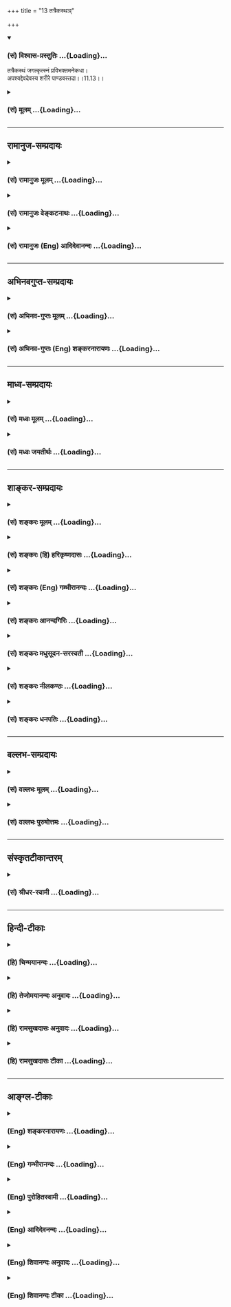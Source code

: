 +++
title = "13 तत्रैकस्थञ्"

+++
<div class="js_include" newlevelforh1="3" title="(सं) विश्वास-प्रस्तुतिः" unfilled url="/purANam_vaiShNavam/mahAbhAratam/06-bhIShma-parva/03-bhagavad-gItA-parva/saMskRtam/vishvAsa-prastutiH/11_vishva-rUpa-darshana/13_tatraikastha~n.md">
<details open><summary><h3>(सं) विश्वास-प्रस्तुतिः ...{Loading}...</h3></summary>

तत्रैकस्थं जगत्कृत्स्नं प्रविभक्तमनेकधा।  
अपश्यद्देवदेवस्य शरीरे पाण्डवस्तदा।।11.13।।
</details>
</div>
<div class="js_include collapsed" newlevelforh1="3" title="(सं) मूलम्" unfilled url="/purANam_vaiShNavam/mahAbhAratam/06-bhIShma-parva/03-bhagavad-gItA-parva/saMskRtam/mUlam/11_vishva-rUpa-darshana/13_tatraikastha~n.md">
<details><summary><h3>(सं) मूलम् ...{Loading}...</h3></summary>

तत्रैकस्थं जगत्कृत्स्नं प्रविभक्तमनेकधा।  
अपश्यद्देवदेवस्य शरीरे पाण्डवस्तदा।।11.13।।
</details>
</div>


_________________
## रामानुज-सम्प्रदायः
<div class="js_include collapsed" newlevelforh1="3" title="(सं) रामानुजः मूलम्" unfilled url="/purANam_vaiShNavam/mahAbhAratam/06-bhIShma-parva/03-bhagavad-gItA-parva/saMskRtam/rAmAnujaH/mUlam/11_vishva-rUpa-darshana/13_tatraikastha~n.md">
<details><summary><h3>(सं) रामानुजः मूलम् ...{Loading}...</h3></summary>

।।11.13।।**तत्र** अनन्तायामविस्तारे अनन्तबाहूदरवक्त्रनेत्रे
अपरिमिततेजस्के अपरिमितदिव्यायुधोपेते स्वोचितापरिमितदिव्यभूषणे
दिव्यमाल्याम्बरधरे दिव्यगन्धानुलेपने अनन्ताश्चर्यमये **देवदेवस्य**
दिव्ये **शरीरे अनेकधा प्रविभक्तं**
ब्रह्मादिविविधविचित्रदेवतिर्यङ्मनुष्यस्थावरादिभोक्तृवर्गपृथिव्यन्तरिक्षस्वर्गपातालातलवितलसुतलादिभोगस्थानभोग्यभोगोपकरणभेदभिन्नं
प्रकृतिपुरुषात्मकं **कृत्स्नं जगत्**अहं सर्वस्य प्रभवो मत्तः सर्वं
प्रवर्तते। (गीता 10।8)हन्त ते कथयिष्यामि विभूतीरात्मनः शुभाः। (गीता
10।19)अहमात्मा गु़डाकेश सर्वभूताशयस्थितः। (गीता 10।20)आदित्यानामहं
विष्णुः (गीता 10।21) इत्यादिनान तदस्ति विना यत्स्यान्मया भूतं चराचरम्।
(गीता 10।39)विष्टभ्याहमिदं कृत्स्नमेकांशेन स्थितो जगत्।। (गीता 10।42)
इत्यन्तेन उदितम् **एकस्थम्** एकदेशस्थं **पाण्डवः**
भगवत्प्रसादलब्धतद्दर्शनानुगुणदिव्यचक्षुः **अपश्यत्।**

</details>
</div>
<div class="js_include collapsed" newlevelforh1="3" title="(सं) रामानुजः वेङ्कटनाथः" unfilled url="/purANam_vaiShNavam/mahAbhAratam/06-bhIShma-parva/03-bhagavad-gItA-parva/saMskRtam/rAmAnujaH/venkaTanAthaH/11_vishva-rUpa-darshana/13_tatraikastha~n.md">
<details><summary><h3>(सं) रामानुजः वेङ्कटनाथः ...{Loading}...</h3></summary>

  
  
।।11.13।। No commentary.

</details>
</div>
<div class="js_include collapsed" newlevelforh1="3" title="(सं) रामानुजः (Eng) आदिदेवानन्दः" unfilled url="/purANam_vaiShNavam/mahAbhAratam/06-bhIShma-parva/03-bhagavad-gItA-parva/saMskRtam/rAmAnujaH/english/AdidevAnandaH/11_vishva-rUpa-darshana/13_tatraikastha~n.md">
<details><summary><h3>(सं) रामानुजः (Eng) आदिदेवानन्दः ...{Loading}...</h3></summary>

11.13 'There', in that unie and divine body of the God of gods -
infinite in length and breadth, with innumerable hands, stomachs, faces
and eyes, of immeasurable splendour, eipped with innumerable divine
weapons, adorned with innumerable divine ornaments appropriate to itself
and with divine garlands and raiments, fragrant with celestial perfumes
and full of wonders , there Arjuna beheld with the appropriate divine
eyes granted by the grace of the Lord, the 'entire universe' consisting
of Prakrti (material Nature) and the selves, all remaining in 'one
single spot,' namely, at one single point. He beheld 'the whole
universe' with all its sub-divisions, differentiated into varied and
wonderful classes of experiencing beings like Brahma, gods, animals,
men, immovables etc., and the places, objects and means of experiences
such as earth, ether, Rasatala, Atala, Vitala, Sutala etc. He beheld
thus the entire universe as depicted in such texts as those starting
with 'I am the origin of all; from Me proceed everything' (10.8),
'Indeed I shall tell you, O Arjuna, My glorious self-manifestations'
(10.9), 'I am the Self, O Arjuna, dwelling in the hearts of all beings'
(10.20), and 'Of Adityas, I am Visnu' (10.21), and ending with 'Nothing
that moves or does not move exists without Me' (10.39), and 'I remain,
with a single fraction of Myself sustaining this whole universe'
(10.42).

</details>
</div>


_________________
## अभिनवगुप्त-सम्प्रदायः
<div class="js_include collapsed" newlevelforh1="3" title="(सं) अभिनव-गुप्तः मूलम्" unfilled url="/purANam_vaiShNavam/mahAbhAratam/06-bhIShma-parva/03-bhagavad-gItA-parva/saMskRtam/abhinava-guptaH/mUlam/11_vishva-rUpa-darshana/13_tatraikastha~n.md">
<details><summary><h3>(सं) अभिनव-गुप्तः मूलम् ...{Loading}...</h3></summary>

।।11.13।। No commentary.  
  

</details>
</div>
<div class="js_include collapsed" newlevelforh1="3" title="(सं) अभिनव-गुप्तः (Eng) शङ्करनारायणः" unfilled url="/purANam_vaiShNavam/mahAbhAratam/06-bhIShma-parva/03-bhagavad-gItA-parva/saMskRtam/abhinava-guptaH/english/shankaranArAyaNaH/11_vishva-rUpa-darshana/13_tatraikastha~n.md">
<details><summary><h3>(सं) अभिनव-गुप्तः (Eng) शङ्करनारायणः ...{Loading}...</h3></summary>

11.13 Sri Abhinavagupta did not comment upon this sloka.

</details>
</div>


_________________
## माध्व-सम्प्रदायः
<div class="js_include collapsed" newlevelforh1="3" title="(सं) मध्वः मूलम्" unfilled url="/purANam_vaiShNavam/mahAbhAratam/06-bhIShma-parva/03-bhagavad-gItA-parva/saMskRtam/madhvaH/mUlam/11_vishva-rUpa-darshana/13_tatraikastha~n.md">
<details><summary><h3>(सं) मध्वः मूलम् ...{Loading}...</h3></summary>

।।11.13।। Sri Madhvacharya did not comment on this sloka.,

</details>
</div>
<div class="js_include collapsed" newlevelforh1="3" title="(सं) मध्वः जयतीर्थः" unfilled url="/purANam_vaiShNavam/mahAbhAratam/06-bhIShma-parva/03-bhagavad-gItA-parva/saMskRtam/madhvaH/jayatIrthaH/11_vishva-rUpa-darshana/13_tatraikastha~n.md">
<details><summary><h3>(सं) मध्वः जयतीर्थः ...{Loading}...</h3></summary>

।।11.13।। Sri Jayatirtha did not comment on this sloka.  
  

</details>
</div>


_________________
## शाङ्कर-सम्प्रदायः
<div class="js_include collapsed" newlevelforh1="3" title="(सं) शङ्करः मूलम्" unfilled url="/purANam_vaiShNavam/mahAbhAratam/06-bhIShma-parva/03-bhagavad-gItA-parva/saMskRtam/shankaraH/mUlam/11_vishva-rUpa-darshana/13_tatraikastha~n.md">
<details><summary><h3>(सं) शङ्करः मूलम् ...{Loading}...</h3></summary>

।।11.13।। --,**तत्र** तस्मिन् विश्वरूपे एकस्मिन् स्थितम् **एकस्थं जगत्
कृत्स्नं प्रविभक्तम् अनेकधा** देवपितृमनुष्यादिभेदैः **अपश्यत्**
दृष्टवान् **देवदेवस्य** हरेः **शरीरे पाण्डवः** अर्जुनः **तदा**।।

</details>
</div>
<div class="js_include collapsed" newlevelforh1="3" title="(सं) शङ्करः (हि) हरिकृष्णदासः" unfilled url="/purANam_vaiShNavam/mahAbhAratam/06-bhIShma-parva/03-bhagavad-gItA-parva/saMskRtam/shankaraH/hindI/harikRShNadAsaH/11_vishva-rUpa-darshana/13_tatraikastha~n.md">
<details><summary><h3>(सं) शङ्करः (हि) हरिकृष्णदासः ...{Loading}...</h3></summary>

।।11.13।। तथा --, उस समय पाण्डुपुत्र अर्जुनने देव; पितृ और मनुष्यादि
भेदसे अनेक प्रकार विभक्त हुए समस्त जगत्को उस विश्वरूप देवाधिदेव हरिके
शरीरमें ही एकत्र स्थित देखा।

</details>
</div>
<div class="js_include collapsed" newlevelforh1="3" title="(सं) शङ्करः (Eng) गम्भीरानन्दः" unfilled url="/purANam_vaiShNavam/mahAbhAratam/06-bhIShma-parva/03-bhagavad-gItA-parva/saMskRtam/shankaraH/english/gambhIrAnandaH/11_vishva-rUpa-darshana/13_tatraikastha~n.md">
<details><summary><h3>(सं) शङ्करः (Eng) गम्भीरानन्दः ...{Loading}...</h3></summary>

11.13 Tada, at that time; pandavah, Pandava, Arjuna; apasyat, saw;
tatra, there, in that Cosmic form; sarire, in the body; devadevasya, of
the God of gods, of Hari; krtsnam, the whole; jagat, Universe; anekadha,
deversely; pravibhaktam, differentiated-into groups of gods, manes,
human beings, and others; ekastham, united in the one (Consmic form).

</details>
</div>
<div class="js_include collapsed" newlevelforh1="3" title="(सं) शङ्करः आनन्दगिरिः" unfilled url="/purANam_vaiShNavam/mahAbhAratam/06-bhIShma-parva/03-bhagavad-gItA-parva/saMskRtam/shankaraH/AnandagiriH/11_vishva-rUpa-darshana/13_tatraikastha~n.md">
<details><summary><h3>(सं) शङ्करः आनन्दगिरिः ...{Loading}...</h3></summary>

।।11.13।। न केवलमुक्तमेवार्जुनो दृष्टवान्किंतु तत्रैव विश्वरूपे सर्वं
जगदेकस्मिन्नवस्थितमनुभूतवानित्याह -- **किञ्चेति।** तदा विश्वरूपस्य
भगवद्रूपस्य दर्शनदशायामित्यर्थः।

</details>
</div>
<div class="js_include collapsed" newlevelforh1="3" title="(सं) शङ्करः मधुसूदन-सरस्वती" unfilled url="/purANam_vaiShNavam/mahAbhAratam/06-bhIShma-parva/03-bhagavad-gItA-parva/saMskRtam/shankaraH/madhusUdana-sarasvatI/11_vishva-rUpa-darshana/13_tatraikastha~n.md">
<details><summary><h3>(सं) शङ्करः मधुसूदन-सरस्वती ...{Loading}...</h3></summary>

।।11.13।। इहैकस्थं जगत्कृत्स्नं पश्याद्य सचराचरमिति
भगवदाज्ञप्तमप्यनुभूतवानर्जुन इत्याह -- तत्रेति। एकस्थमेकत्र स्थितं
जगत्कृत्स्नं प्रविभक्तमनेकधा देवपितृमनुष्यादिनानाप्रकारैः
अपश्यद्देवदेवस्य भगवतः तत्र विश्वरूपे शरीरे पाण्डवोऽर्जुनस्तदा
विश्वरूपाश्चर्यदर्शनदशायाम्।

</details>
</div>
<div class="js_include collapsed" newlevelforh1="3" title="(सं) शङ्करः नीलकण्ठः" unfilled url="/purANam_vaiShNavam/mahAbhAratam/06-bhIShma-parva/03-bhagavad-gItA-parva/saMskRtam/shankaraH/nIlakaNThaH/11_vishva-rUpa-darshana/13_tatraikastha~n.md">
<details><summary><h3>(सं) शङ्करः नीलकण्ठः ...{Loading}...</h3></summary>

।।11.13।। इहैकस्थं जगत्कृत्स्नं पश्येति यत्प्राक् भगवतोक्तं
तदप्यपश्यदित्याह -- **तत्रेति।** अनेकधा
प्रविभक्तमित्येतद्वर्षासूत्थिततिंतिणीबीजे सूक्ष्मरूपेण तरुर्दृश्यते
तद्वन्माभूदिति दर्शयितुं सावकाशं अनेकधा विभागयुक्तं विविक्तमपश्यत्।
एकस्थमेकावयवस्थम्। अयमर्थः -- यदा भगवतश्चतुर्भुजं रूपं चिन्त्यते तत्र च
चेतसि लब्धपदे सति क्रमशस्तदीयावयवांस्त्यक्त्वा मुखे स्मिते वा पदनखे वा
चित्तं ध्रियते। तत्रापि लब्धपदे तस्मिंस्तदपि त्यक्त्वा विश्वरूपमारोहति।
दिव्यं चक्षुरपि एवं सूक्ष्मतामापादितं मन एव। मनोऽस्य दैवं चक्षुः स एतेन
दैवेन चक्षुषा मनसैतान्कामान्पश्यन्रमते इति श्रुतेः। कामान्विषयान्
एतान्हार्दाकाशाख्यसगुणब्रह्मगतानिति श्रुतिपदयोरर्थः। यथोक्तं
श्रीभागवतेतत्र लब्धपदं चित्तमाकृष्यैकत्र धारयेत्। नान्यानि चिन्तयेद्भूयः
सुस्मितं भावयेन्मुखम्। तत्र लब्धपदं चित्तमाकृष्य व्योम्नि धारयेत्। तच्च
त्यक्त्वा मदारोहो न किञ्चिदपि चिन्तयेत् इति। तत्र मूर्तौ एकत्र अङ्गे।
व्योम्नि कारणे। मदारोहो निर्विकल्पे ब्रह्मण्यारूढः। तदिदमुक्तं देवदेवस्य
शरीरे कृत्स्नं जगदेकस्थं पाण्डवोऽपश्यदिति।

</details>
</div>
<div class="js_include collapsed" newlevelforh1="3" title="(सं) शङ्करः धनपतिः" unfilled url="/purANam_vaiShNavam/mahAbhAratam/06-bhIShma-parva/03-bhagavad-gItA-parva/saMskRtam/shankaraH/dhanapatiH/11_vishva-rUpa-darshana/13_tatraikastha~n.md">
<details><summary><h3>(सं) शङ्करः धनपतिः ...{Loading}...</h3></summary>

।।11.13।। न केवलं विश्वरुपधरं देवमर्जुनो दृष्टवानपि तु देवस्य देहे एकस्थं
सर्वं जगद्देवपितृमनुष्यादिभेदैरनेकप्रकारेण प्रकर्षेण विभागयुक्तं
पाण्डवोऽर्जुनो दृष्ठवान्। अहो भगवद्भक्तस्यार्जुनस्य पुतः
पाण्डोर्भाग्यातिशयः ईश्वविमुख्स्य दुर्योधनस्य पितुस्तवाभाग्यातिशयश्चेति
पाण्डवपदेन ध्वनितम्।

</details>
</div>


_________________
## वल्लभ-सम्प्रदायः
<div class="js_include collapsed" newlevelforh1="3" title="(सं) वल्लभः मूलम्" unfilled url="/purANam_vaiShNavam/mahAbhAratam/06-bhIShma-parva/03-bhagavad-gItA-parva/saMskRtam/vallabhaH/mUlam/11_vishva-rUpa-darshana/13_tatraikastha~n.md">
<details><summary><h3>(सं) वल्लभः मूलम् ...{Loading}...</h3></summary>

।।11.13।। ततः किं वृत्तं इत्यपेक्षायामाह सञ्जयः -- तत्रेति। अनेकधा
योनिबीजाशयेन्द्रियाकृतिभेदेन प्रविभक्तं चेतनाचेतनात्मकं चतुर्दशलोकसहितं
सर्वं जगत् देवदेवस्याक्षरैश्वर्यस्य पुरुषोत्तमस्य शरीरभूते स्वरूपे
मृत्स्नाभक्षणप्रसङ्गेश्रीयशोदावत्तदेकस्थं तदवयवैकदेशत्थं पाण्डवो ददर्श
कश्चिद्धीरः प्रत्यगात्मानमैक्षत् \[कठो.4।1\] इति श्रुतेर्दर्शनं
श्रुतिसिद्धम्। न हि माहात्म्यदर्शनं विना भक्त्या भगवदाश्रयणदार्ढ्यं
भवतीति दर्शयामास हरिस्ततस्तदनुग्रहेणैव ददर्श पार्थ इत्यंशे पुष्टिः।
श्रीयशोदायां तु दर्शितस्वैश्वर्यजन्यमाहात्म्यज्ञानस्य वैष्णव्या
स्वशक्त्या तिरोधानमेव कृतं प्रेमभावदार्ढ्याय तत्र मोक्षाद्यनुपयोगाय चेति
शुद्धपुष्टिमाहात्म्यम्। अत्र तु न तथा इति मर्यादापुष्ट्यधिकृताः पार्थाः
इत्युक्तिः समञ्जसैव। विशेषस्तु भाष्ये द्रष्टव्यः।

</details>
</div>
<div class="js_include collapsed" newlevelforh1="3" title="(सं) वल्लभः पुरुषोत्तमः" unfilled url="/purANam_vaiShNavam/mahAbhAratam/06-bhIShma-parva/03-bhagavad-gItA-parva/saMskRtam/vallabhaH/puruShottamaH/11_vishva-rUpa-darshana/13_tatraikastha~n.md">
<details><summary><h3>(सं) वल्लभः पुरुषोत्तमः ...{Loading}...</h3></summary>

  
  
।।11.13।। तत्र तस्मिन्नेव रूपे; एकस्थमेकत्र स्थितं कृत्स्नं सम्पूर्णं
जगत्; अनेकधा प्रविभक्तं नानाप्रकारविभागयुक्तं दर्शयामासेति
पूर्वेणैवान्वयः। यदा दर्शितं तदा देवदेवस्य पूज्यानामपि पूज्यस्य शरीरे
पूर्वप्रतीयमानसूक्ष्मरूप एव पाण्डवः अर्जुनः अपश्यत् दृष्टवान्।  
  

</details>
</div>


_________________
## संस्कृतटीकान्तरम्
<div class="js_include collapsed" newlevelforh1="3" title="(सं) श्रीधर-स्वामी" unfilled url="/purANam_vaiShNavam/mahAbhAratam/06-bhIShma-parva/03-bhagavad-gItA-parva/saMskRtam/shrIdhara-svAmI/11_vishva-rUpa-darshana/13_tatraikastha~n.md">
<details><summary><h3>(सं) श्रीधर-स्वामी ...{Loading}...</h3></summary>

।।11.13।। ततः किं वृत्तमित्यपेक्षायामाह संजयः **-- तत्रेति।** अनेकधा
प्रविभक्तं नानाविभागेनावस्थितं कृत्स्नं जगद्देवदेवस्य शरीरे
तदवयवत्वेनैकत्रैव स्थितं तदा पाण्डवोऽर्जुनोऽपश्यत्।

</details>
</div>


_________________
## हिन्दी-टीकाः
<div class="js_include collapsed" newlevelforh1="3" title="(हि) चिन्मयानन्दः" unfilled url="/purANam_vaiShNavam/mahAbhAratam/06-bhIShma-parva/03-bhagavad-gItA-parva/hindI/chinmayAnandaH/11_vishva-rUpa-darshana/13_tatraikastha~n.md">
<details><summary><h3>(हि) चिन्मयानन्दः ...{Loading}...</h3></summary>

।।11.13।। अर्जुन ने भगवान के उस ईश्वरीय रूप में देखा कि किस प्रकार
सम्पूर्ण जगत् अपनी विविधता के साथ लाकर एक स्थान पर स्थित कर दिया गया था।
हम देख चुके हैं कि विराट् पुरुष की संकल्पना ऐसे मन के द्वारा देखा गया
दृश्य है जो देश और काल के माध्यम में कार्य नहीं कर रहा है अर्थात् देश और
काल की कल्पना लोप हो चुकी है। अनेक को एक में देखने का जो दृश्य है; वह
उतना इन्द्रियगोचर नहीं है जितना कि बुद्धिग्राह्य है। यह नहीं कि सम्पूर्ण
विश्व संकुचित होकर भगवान् श्रीकृष्ण के देह परिमाण का हो गया है। यदि
अर्जुन को जगत् के एकत्व का अपेक्षित बोध हो और यदि वह उस ज्ञान की दृष्टि
से विश्व को देख सके; तो यही पर्याप्त है। आधुनिक विज्ञान से भी इसके समान
दृष्टांत उद्धृत किया जा सकता है। रसायनशास्त्र में द्रव्यों का वर्गीकरण
करके उनका अध्ययन किया जाता है। जगत् की रसायन वस्तुओं का अध्ययन करने से
ज्ञात होता है कि जगत् में लगभग एक सौ तीन तत्व है। और अधिक सूक्ष्म अध्ययन
से वैज्ञानिक लोग परमाणु तक पहँचे; अब उसका भी विभाजन करके पाया गया कि
परमाणु भी इलेक्ट्रॉन; प्रोटॉन और न्यूट्रॉन से बना है। परमाणु के इस
स्वरूप से सुपरिचित वैज्ञानिक जब बहुविध जगत् की ओर देखता है; तब उसे यह
जानना सरल होता है कि ये सभी पदार्थ परमाणुओं से बने हैं। इसी प्रकार; यहाँ
जब अर्जुन को श्रीकृष्ण की अहैतुकी कृपाप्रसाद से यह विशेष ज्ञान्ा प्राप्त
हुआ; तब वह भगवान् के शरीर में ही सम्पूर्ण विश्व को देखने में समर्थ हो
गया। इस दृश्य को देखकर अर्जुन के शरीर और मन पर होने वाली प्रतिक्रियाओं को
संजय ने ध्यानपूर्वक देखा और उनका विवरण सुनाते हुए वह कहता है

</details>
</div>
<div class="js_include collapsed" newlevelforh1="3" title="(हि) तेजोमयानन्दः अनुवादः" unfilled url="/purANam_vaiShNavam/mahAbhAratam/06-bhIShma-parva/03-bhagavad-gItA-parva/hindI/tejomayAnandaH/anuvAdaH/11_vishva-rUpa-darshana/13_tatraikastha~n.md">
<details><summary><h3>(हि) तेजोमयानन्दः अनुवादः ...{Loading}...</h3></summary>

।।11.13।। पाण्डुपुत्र अर्जुन ने उस समय अनेक प्रकार से विभक्त हुए
सम्पूर्ण जगत् को देवों के देव श्रीकृष्ण के शरीर में एक स्थान पर स्थित
देखा।।  
  

</details>
</div>
<div class="js_include collapsed" newlevelforh1="3" title="(हि) रामसुखदासः अनुवादः" unfilled url="/purANam_vaiShNavam/mahAbhAratam/06-bhIShma-parva/03-bhagavad-gItA-parva/hindI/rAmasukhadAsaH/anuvAdaH/11_vishva-rUpa-darshana/13_tatraikastha~n.md">
<details><summary><h3>(हि) रामसुखदासः अनुवादः ...{Loading}...</h3></summary>

।।11.13।। उस समय अर्जुनने देवोंके देव भगवान् के उस शरीरमें एक जगह स्थित
अनेक प्रकारके विभागोंमें विभक्त सम्पूर्ण जगत् को देखा।

</details>
</div>
<div class="js_include collapsed" newlevelforh1="3" title="(हि) रामसुखदासः टीका" unfilled url="/purANam_vaiShNavam/mahAbhAratam/06-bhIShma-parva/03-bhagavad-gItA-parva/hindI/rAmasukhadAsaH/TIkA/11_vishva-rUpa-darshana/13_tatraikastha~n.md">
<details><summary><h3>(हि) रामसुखदासः टीका ...{Loading}...</h3></summary>

।।11.13।।***व्याख्या--*'तत्रैकस्थं जगत्कृत्स्नं
प्रविभक्तमनेकधा'--**अनेक प्रकारके विभागोंमें विभक्त अर्थात् ये देवता
हैं, ये मनुष्य हैं, ये पशु-पक्षी हैं, यह पृथ्वी है, ये समुद्र हैं, यह
आकाश है, ये नक्षत्र हैं, आदि-आदि विभागोंके सहित (संकुचित नहीं, प्रत्युत
विस्तारसहित) सम्पूर्ण चराचर जगत्को भगवान्के शरीरके भी एक देशमें अर्जुनने
भगवान्के दिये हुए दिव्यचक्षुओंसे प्रत्यक्ष देखा। तात्पर्य यह हुआ कि
भगवान् श्रीकृष्णके छोटे-से शरीरके भी एक अंशमें चर-अचर, स्थावर-जङ्गमसहित
सम्पूर्ण संसार है। वह संसार भी अनेक ब्रह्माण्डोंके रूपमें, अनेक
देवताओंके लोकोंके रूपमें, अनेक व्यक्तियों और पदार्थोंके रूपमें विभक्त और
विस्तृत है -- इस प्रकार अर्जुनने स्पष्ट रूपसे देखा **(टिप्पणी प₀
582)**।

</details>
</div>


_________________
## आङ्ग्ल-टीकाः
<div class="js_include collapsed" newlevelforh1="3" title="(Eng) शङ्करनारायणः" unfilled url="/purANam_vaiShNavam/mahAbhAratam/06-bhIShma-parva/03-bhagavad-gItA-parva/english/shankaranArAyaNaH/11_vishva-rUpa-darshana/13_tatraikastha~n.md">
<details><summary><h3>(Eng) शङ्करनारायणः ...{Loading}...</h3></summary>

11.13. At that time the son of Pandu beheld there in the body of the
God-of-gods, the entire universe, united in one and \[yet\] divided into
many groups.

</details>
</div>
<div class="js_include collapsed" newlevelforh1="3" title="(Eng) गम्भीरानन्दः" unfilled url="/purANam_vaiShNavam/mahAbhAratam/06-bhIShma-parva/03-bhagavad-gItA-parva/english/gambhIrAnandaH/11_vishva-rUpa-darshana/13_tatraikastha~n.md">
<details><summary><h3>(Eng) गम्भीरानन्दः ...{Loading}...</h3></summary>

11.13 At that time, Pandava saw there, in the body of the God of gods,
the whole diversely differentiated Universe united in the one (Cosmic
form).

</details>
</div>
<div class="js_include collapsed" newlevelforh1="3" title="(Eng) पुरोहितस्वामी" unfilled url="/purANam_vaiShNavam/mahAbhAratam/06-bhIShma-parva/03-bhagavad-gItA-parva/english/purohitasvAmI/11_vishva-rUpa-darshana/13_tatraikastha~n.md">
<details><summary><h3>(Eng) पुरोहितस्वामी ...{Loading}...</h3></summary>

11.13 In that vision Arjuna saw the universe, with its manifold shapes,
all embraced in One, its Supreme Lord.

</details>
</div>
<div class="js_include collapsed" newlevelforh1="3" title="(Eng) आदिदेवनन्दः" unfilled url="/purANam_vaiShNavam/mahAbhAratam/06-bhIShma-parva/03-bhagavad-gItA-parva/english/AdidevanandaH/11_vishva-rUpa-darshana/13_tatraikastha~n.md">
<details><summary><h3>(Eng) आदिदेवनन्दः ...{Loading}...</h3></summary>

11.13 There (in that form) Arjuna beheld the whole universe, with its
manifold divisions gathered together in one single spot within the body
of the God of gods.

</details>
</div>
<div class="js_include collapsed" newlevelforh1="3" title="(Eng) शिवानन्दः अनुवादः" unfilled url="/purANam_vaiShNavam/mahAbhAratam/06-bhIShma-parva/03-bhagavad-gItA-parva/english/shivAnandaH/anuvAdaH/11_vishva-rUpa-darshana/13_tatraikastha~n.md">
<details><summary><h3>(Eng) शिवानन्दः अनुवादः ...{Loading}...</h3></summary>

11.13 There, in the body of the God of gods, Arjuna then saw the whole
universe resting in one, with its many groups.

</details>
</div>
<div class="js_include collapsed" newlevelforh1="3" title="(Eng) शिवानन्दः टीका" unfilled url="/purANam_vaiShNavam/mahAbhAratam/06-bhIShma-parva/03-bhagavad-gItA-parva/english/shivAnandaH/TIkA/11_vishva-rUpa-darshana/13_tatraikastha~n.md">
<details><summary><h3>(Eng) शिवानन्दः टीका ...{Loading}...</h3></summary>

11.13 तत्र there; एकस्थम् resting in one; जगत् the universe; कृत्स्नम्
the whole; प्रविभक्तम् divided; अनेकधा in many groups; अपश्यत् saw;
देवदेवस्य of the God of gods; शरीरे in the body; पाण्डवः son of Pandu;
तदा then.Commentary Tatra There -- in the Cosmic Form.Anekadha Many
groups -- gods; manes; men and other species of beings.Arjuna beheld all
forms as the forms of the Lord; all heads as His heads; all eyes as His
eyes; all hands as His hands; all feet as His feet; every part of every
body as the limb of the Lords divine form. Wherever he looked he beheld
nothing but the Lord. He got mystic divine knowledge.Sanjaya has given a
truly graphic description of the Cosmic Form. Yet; it would be futile to
grasp it with the finite mind. It is a transcendental vision; beyond the
reach of the mind and senses. It has to be realised in Samadhi.

</details>
</div>
